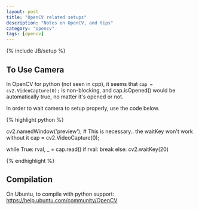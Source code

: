 ```yaml
---
layout: post
title: "OpenCV related setups"
description: "Notes on OpenCV, and tips"
category: "opencv"
tags: [opencv]
---
```

{% include JB/setup %}


## To Use Camera 

In OpenCV for python (not seen in cpp), it seems that `cap = cv2.VideoCapture(0);` is non-blocking, and cap.isOpened() would be automatically true, no matter it's opened or not.

In order to wait camera to setup properly, use the code below.

{% highlight python %}

cv2.namedWindow('preview'); # This is necessary.. the waitKey won't work without it 
cap = cv2.VideoCapture(0);

while True:
  rval, _ = cap.read()
  if rval:
    break
  else:
    cv2.waitKey(20)

{% endhighlight %}

## Compilation

On Ubuntu, to compile with python support: <https://help.ubuntu.com/community/OpenCV>
